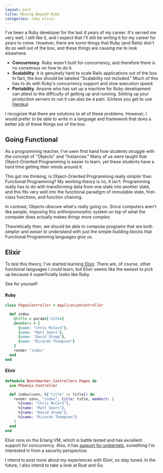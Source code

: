 ```yaml
---
layout: post
title: Moving Beyond Ruby
categories: ruby elixir
---
```


I've been a Ruby developer for the last 4 years of my career. It's served me
very well, I still like it, and I expect that I'll still be writing it for my
career for years to come. However, there are some things that Ruby (and Rails)
don't do so well out of the box, and these things are causing me to look
elsewhere.

<!-- more -->

- **Concurrency**. Ruby wasn't built for concurrency, and therefore there is no
  consensus on how to do it.
- **Scalability**. It is genuinely hard to scale Rails applications out of the
  box. In fact, the box should be labeled "Scalability not included." Much of 
  this has to do with Ruby's concurrency support and slow execution speed.
- **Portability**. Anyone who has set up a machine for Ruby development can
  attest to the difficulty of getting up and running. Setting up your production
  servers to run it can also be a pain. (Unless you get to use [Heroku][heroku])

I recognize that there are solutions to all of these problems. However, I would
prefer to be able to write in a language and framework that does a better job of
these things out of the box.

## Going Functional
As a programming teacher, I've seen first hand how students struggle with the 
concept of "Objects" and "Instances." Many of us were taught that Object-Oriented
Programming is easier to learn, yet these students have a hard time getting their
minds around it.

This got me thinking, is Object-Oriented Programming really _simpler_ than
Functional Programming? My working theory is no, it isn't. Programming 
really has to do with transforming data from one state into another state, and 
this fits very well into the functional paradigm of immutable state, first-class
functions, and function chaining.

In contrast, Objects obscure what's really going on. Since computers 
aren't like people, imposing this anthropomorphic system on top of what the 
computer does actually makes things _more complex_.

Theoretically then, we should be able to compose programs that are both
_simpler_ and _easier to understand_ with just the simple building blocks that
Functional Programming languages give us.

## Elixir
To test this theory, I've started learning [Elixir][elixir]. There are, of 
course, other functional languages I could learn, but Elixir seems like the 
easiest to pick up because it superficially looks like Ruby.

See for yourself:

#### Ruby
```ruby
class PagesController < ApplicationController

  def index
    @title = params[:title]
    @members = [
      {name: "Chris McCord"},
      {name: "Matt Sears"},
      {name: "David Stump"},
      {name: "Ricardo Thompson"}
    ]
    render "index"
  end
end
```

#### Elixir
```elixir
defmodule Benchmarker.Controllers.Pages do
  use Phoenix.Controller

  def index(conn, %{"title" => title}) do
    render conn, "index", title: title, members: [
      %{name: "Chris McCord"},
      %{name: "Matt Sears"},
      %{name: "David Stump"},
      %{name: "Ricardo Thompson"}
    ]
  end
end
````

Elixir runs on the Erlang VM, which is battle tested and has excellent support
for concurrency. Also, it has [support for
unikernels](http://elixir-lang.org/blog/2013/05/02/elixir-on-xen/), something
I'm interested in from a security perspective.

I intend to post more about my experiences with Elixir, so stay tuned.
In the future, I also intend to take a look at Rust and Go.

[elixir]: http://elixir-lang.org
[heroku]: http://heroku.com
